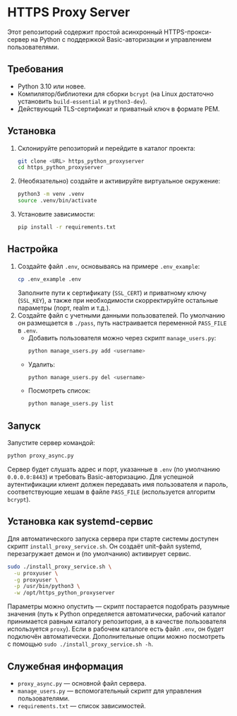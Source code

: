 # HTTPS Proxy Server

Этот репозиторий содержит простой асинхронный HTTPS-прокси-сервер на Python с поддержкой Basic-авторизации и управлением пользователями.

## Требования
- Python 3.10 или новее.
- Компилятор/библиотеки для сборки `bcrypt` (на Linux достаточно установить `build-essential` и `python3-dev`).
- Действующий TLS-сертификат и приватный ключ в формате PEM.

## Установка
1. Склонируйте репозиторий и перейдите в каталог проекта:
   ```bash
   git clone <URL> https_python_proxyserver
   cd https_python_proxyserver
   ```
2. (Необязательно) создайте и активируйте виртуальное окружение:
   ```bash
   python3 -m venv .venv
   source .venv/bin/activate
   ```
3. Установите зависимости:
   ```bash
   pip install -r requirements.txt
   ```

## Настройка
1. Создайте файл `.env`, основываясь на примере `.env_example`:
   ```bash
   cp .env_example .env
   ```
   Заполните пути к сертификату (`SSL_CERT`) и приватному ключу (`SSL_KEY`), а также при необходимости скорректируйте остальные параметры (порт, realm и т.д.).
2. Создайте файл с учетными данными пользователей. По умолчанию он размещается в `./pass`, путь настраивается переменной `PASS_FILE` в `.env`.
   - Добавить пользователя можно через скрипт `manage_users.py`:
     ```bash
     python manage_users.py add <username>
     ```
   - Удалить:
     ```bash
     python manage_users.py del <username>
     ```
   - Посмотреть список:
     ```bash
     python manage_users.py list
     ```

## Запуск
Запустите сервер командой:
```bash
python proxy_async.py
```

Сервер будет слушать адрес и порт, указанные в `.env` (по умолчанию `0.0.0.0:8443`) и требовать Basic-авторизацию. Для успешной аутентификации клиент должен передавать имя пользователя и пароль, соответствующие хешам в файле `PASS_FILE` (используется алгоритм `bcrypt`).

## Установка как systemd-сервис

Для автоматического запуска сервера при старте системы доступен скрипт `install_proxy_service.sh`. Он создаёт unit-файл systemd, перезагружает демон и (по умолчанию) активирует сервис.

```bash
sudo ./install_proxy_service.sh \
  -u proxyuser \
  -g proxyuser \
  -p /usr/bin/python3 \
  -w /opt/https_python_proxyserver
```

Параметры можно опустить — скрипт постарается подобрать разумные значения (путь к Python определяется автоматически, рабочий каталог принимается равным каталогу репозитория, а в качестве пользователя используется `proxy`). Если в рабочем каталоге есть файл `.env`, он будет подключён автоматически. Дополнительные опции можно посмотреть с помощью `sudo ./install_proxy_service.sh -h`.

## Служебная информация
- `proxy_async.py` — основной файл сервера.
- `manage_users.py` — вспомогательный скрипт для управления пользователями.
- `requirements.txt` — список зависимостей.

